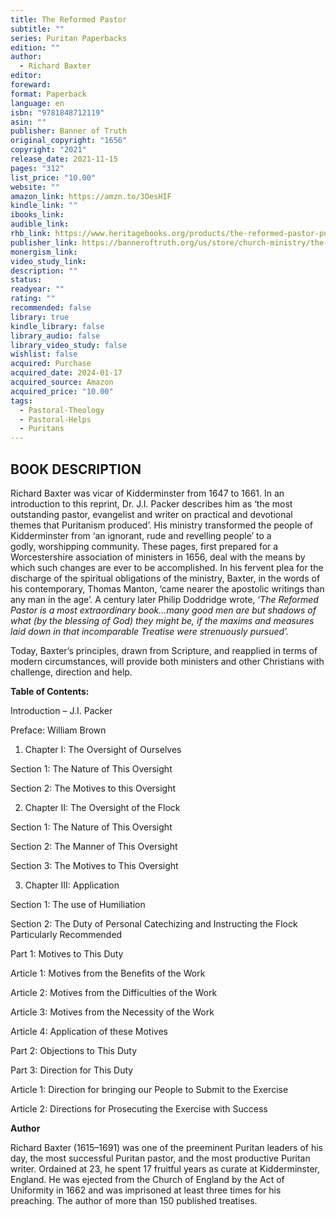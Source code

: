 ```yaml
---
title: The Reformed Pastor
subtitle: ""
series: Puritan Paperbacks
edition: ""
author:
  - Richard Baxter
editor: 
foreward: 
format: Paperback
language: en
isbn: "9781848712119"
asin: ""
publisher: Banner of Truth
original_copyright: "1656"
copyright: "2021"
release_date: 2021-11-15
pages: "312"
list_price: "10.00"
website: ""
amazon_link: https://amzn.to/3OesHIF
kindle_link: ""
ibooks_link: 
audible_link: 
rhb_link: https://www.heritagebooks.org/products/the-reformed-pastor-puritan-paperbacks-baxter.html
publisher_link: https://banneroftruth.org/us/store/church-ministry/the-reformed-pastor/
monergism_link: 
video_study_link: 
description: ""
status: 
readyear: ""
rating: ""
recommended: false
library: true
kindle_library: false
library_audio: false
library_video_study: false
wishlist: false
acquired: Purchase
acquired_date: 2024-01-17
acquired_source: Amazon
acquired_price: "10.00"
tags:
  - Pastoral-Theology
  - Pastoral-Helps
  - Puritans
---
```

## BOOK DESCRIPTION

Richard Baxter was vicar of Kidderminster from 1647 to 1661. In an introduction to this reprint, Dr. J.I. Packer describes him as ‘the most outstanding pastor, evangelist and writer on practical and devotional themes that Puritanism produced’. His ministry transformed the people of Kidderminster from ‘an ignorant, rude and revelling people’ to a godly, worshipping community. These pages, first prepared for a Worcestershire association of ministers in 1656, deal with the means by which such changes are ever to be accomplished. In his fervent plea for the discharge of the spiritual obligations of the ministry, Baxter, in the words of his contemporary, Thomas Manton, ‘came nearer the apostolic writings than any man in the age’. A century later Philip Doddridge wrote, ‘_The Reformed Pastor is a most extraordinary book…many good men are but shadows of what (by the blessing of God) they might be, if the maxims and measures laid down in that incomparable Treatise were strenuously pursued’._

Today, Baxter’s principles, drawn from Scripture, and reapplied in terms of modern circumstances, will provide both ministers and other Christians with challenge, direction and help.


**Table of Contents:**

Introduction – J.I. Packer

Preface: William Brown

1. Chapter I: The Oversight of Ourselves 

Section 1: The Nature of This Oversight 

Section 2: The Motives to this Oversight 

2. Chapter II: The Oversight of the Flock 

Section 1: The Nature of This Oversight 

Section 2: The Manner of This Oversight 

Section 3: The Motives to This Oversight

3. Chapter III: Application

Section 1: The use of Humiliation 

Section 2: The Duty of Personal Catechizing and Instructing the Flock Particularly Recommended 

Part 1: Motives to This Duty 

Article 1: Motives from the Benefits of the Work 

Article 2: Motives from the Difficulties of the Work 

Article 3: Motives from the Necessity of the Work 

Article 4: Application of these Motives

Part 2: Objections to This Duty 

Part 3: Direction for This Duty 

Article 1: Direction for bringing our People to Submit to the Exercise

Article 2: Directions for Prosecuting the Exercise with Success 

**Author**  

Richard Baxter (1615–1691) was one of the preeminent Puritan leaders of his day, the most successful Puritan pastor, and the most productive Puritan writer. Ordained at 23, he spent 17 fruitful years as curate at Kidderminster, England. He was ejected from the Church of England by the Act of Uniformity in 1662 and was imprisoned at least three times for his preaching. The author of more than 150 published treatises.